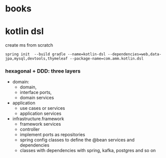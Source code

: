# books

# kotlin dsl

create ms from scratch
```
spring init  --build gradle --name=kotlin-dsl --dependencies=web,data-jpa,mysql,devtools,thymeleaf --package-name=com.amm.kotlin.dsl
```

### hexagonal + DDD: three layers
* domain: 
    - domain, 
    - interface ports, 
    - domain services
* application
    - use cases or services
    - application services
* infrastructure.framework
    - framework services
    - controller
    - implement ports as repositories
    - spring config classes to define the @bean services and dependencies
    - classes with dependencies with spring, kafka, postgres and so on
    